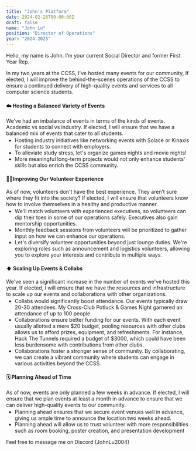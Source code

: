 ```yaml
---
title: "John's Platform"
date: 2024-02-26T00:00:00Z
draft: false
name: "John Lu"
position: "Director of Operations"
year: "2024-2025"
---
```


Hello, my name is John. I’m your current Social Director and former First Year Rep.

In my two years at the CCSS, I've hosted many events for our community, If elected, I will improve the behind-the-scenes operations of the CCSS to ensure a continued delivery of high-quality events and services to all computer science students.

#### ☁️ Hosting a Balanced Variety of Events
We’ve had an imbalance of events in terms of the kinds of events. Academic vs social vs industry. If elected, I will ensure that we have a balanced mix of events that cater to all students.
<ul style="margin-top: -0.75rem;">
<li>Hosting industry initiatives like networking events with Solace or Kinaxis for students to connect with employers.
<li>To alleviate study stress, let's organize games nights and movie nights!
<li>More meaningful long-term projects would not only enhance students' skills but also enrich the CCSS community.
</ul>

#### 🙋‍♂️Improving Our Volunteer Experience
As of now, volunteers don't have the best experience. They aren’t sure where they fit into the society? If elected, I will ensure that volunteers know how to involve themselves in a healthy and productive manner. 
<ul style="margin-top: -0.75rem;">
<li>We'll match volunteers with experienced executives, so volunteers can dip their toes in some of our operations safely. Executives also gain mentorship opportunities.
<li>Monthly feedback sessions from volunteers will be prioritized to gather input on how we can enhance our operations. 
<li>Let's diversify volunteer opportunities beyond just lounge duties. We're exploring roles such as announcement and logistics volunteers, allowing you to explore your interests and contribute in multiple ways.
</ul>

#### ⬆️ Scaling Up Events & Collabs
We've seen a significant increase in the number of events we've hosted this year. If elected, I will ensure that we have the resources and infrastructure to scale up our events and collaborations with other organizations. 
<ul style="margin-top: -0.75rem;">
<li>Collabs would significantly boost attendance. Our events typically draw 20-30 attendees. My Cross-Club Potluck & Games Night garnered an attendance of up to 100 people.</li>
<li>Collaborations ensure better funding for our events. With each event usually allotted a mere $20 budget, pooling resources with other clubs allows us to afford prizes, equipment, and refreshments. For instance, Hack The Tunnels required a budget of $3000, which could have been less burdensome with contributions from other clubs.</li>
<li>Collaborations foster a stronger sense of community. By collaborating, we can create a vibrant community where students can engage in various activities beyond the CCSS.</li>
</ul>


#### 🗓️ Planning Ahead of Time
As of now, events are only planned a few weeks in advance. If elected, I will ensure that we plan events at least a month in advance to ensure that we can deliver high-quality events to our community.
<ul style="margin-top: -0.75rem;">
<li>Planning ahead ensures that we secure event venues well in advance, giving us ample time to announce the location two weeks ahead.</li>
<li>Planning ahead will allow us to trust volunteer with more responsibilities such as room booking, poster creation, and presentation development</li>
</ul>

Feel free to message me on Discord (JohnLu2004)